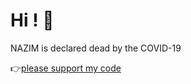 # Hi ! 👋

NAZIM is declared dead by the COVID-19

👉[please support my code](https://github.com/nazimboudeffa/nazimboudeffa/blob/main/README-more.md)
